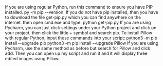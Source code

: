 If you are using regular Python, run this command to ensure you have PIP
installed. py -m pip --version. If you do not have pip installed, then
you have to download the file get-pip.py which you can find anywhere on
the internet. then open cmd.exe and type: python get-pip.py If you are
using Pycharm, you can just click settings under your Python project and
click on your project, then click the little + symbol and search pip. To
install Pillow with regular Python, input these commands into your
script: python3 -m pip install --upgrade pip python3 -m pip install
--upgrade Pillow If you are using Pycharm, use the same method as before
but search for Pillow and click add. Then you can open up my script and
run it and it will display three edited images using Pillow.
